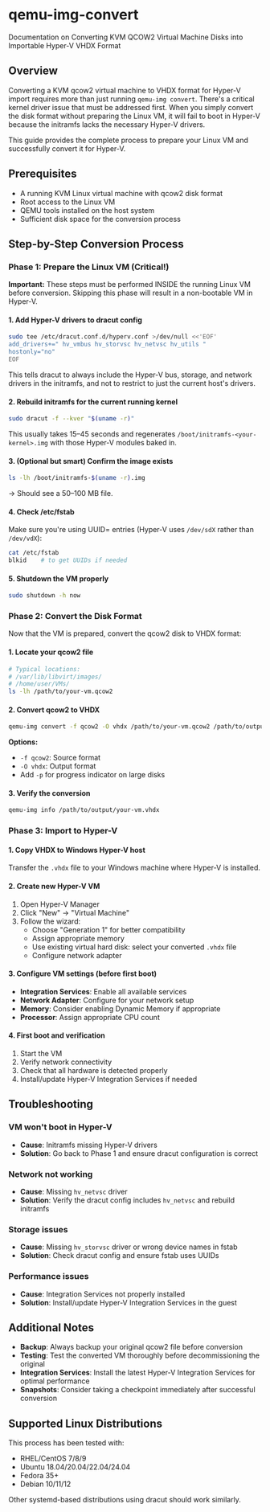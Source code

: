 # qemu-img-convert
Documentation on Converting KVM QCOW2 Virtual Machine Disks into Importable Hyper-V VHDX Format

## Overview

Converting a KVM qcow2 virtual machine to VHDX format for Hyper-V import requires more than just running `qemu-img convert`. There's a critical kernel driver issue that must be addressed first. When you simply convert the disk format without preparing the Linux VM, it will fail to boot in Hyper-V because the initramfs lacks the necessary Hyper-V drivers.

This guide provides the complete process to prepare your Linux VM and successfully convert it for Hyper-V.

## Prerequisites

- A running KVM Linux virtual machine with qcow2 disk format
- Root access to the Linux VM
- QEMU tools installed on the host system
- Sufficient disk space for the conversion process

## Step-by-Step Conversion Process

### Phase 1: Prepare the Linux VM (Critical!)

**Important:** These steps must be performed INSIDE the running Linux VM before conversion. Skipping this phase will result in a non-bootable VM in Hyper-V.

#### 1. Add Hyper-V drivers to dracut config

```bash
sudo tee /etc/dracut.conf.d/hyperv.conf >/dev/null <<'EOF'
add_drivers+=" hv_vmbus hv_storvsc hv_netvsc hv_utils "
hostonly="no"
EOF
```

This tells dracut to always include the Hyper-V bus, storage, and network drivers in the initramfs, and not to restrict to just the current host's drivers.

#### 2. Rebuild initramfs for the current running kernel

```bash
sudo dracut -f --kver "$(uname -r)"
```

This usually takes 15–45 seconds and regenerates `/boot/initramfs-<your-kernel>.img` with those Hyper-V modules baked in.

#### 3. (Optional but smart) Confirm the image exists

```bash
ls -lh /boot/initramfs-$(uname -r).img
```

→ Should see a 50–100 MB file.

#### 4. Check /etc/fstab

Make sure you're using UUID= entries (Hyper-V uses `/dev/sdX` rather than `/dev/vdX`):

```bash
cat /etc/fstab
blkid    # to get UUIDs if needed
```

#### 5. Shutdown the VM properly

```bash
sudo shutdown -h now
```

### Phase 2: Convert the Disk Format

Now that the VM is prepared, convert the qcow2 disk to VHDX format:

#### 1. Locate your qcow2 file

```bash
# Typical locations:
# /var/lib/libvirt/images/
# /home/user/VMs/
ls -lh /path/to/your-vm.qcow2
```

#### 2. Convert qcow2 to VHDX

```bash
qemu-img convert -f qcow2 -O vhdx /path/to/your-vm.qcow2 /path/to/output/your-vm.vhdx
```

**Options:**
- `-f qcow2`: Source format
- `-O vhdx`: Output format
- Add `-p` for progress indicator on large disks

#### 3. Verify the conversion

```bash
qemu-img info /path/to/output/your-vm.vhdx
```

### Phase 3: Import to Hyper-V

#### 1. Copy VHDX to Windows Hyper-V host

Transfer the `.vhdx` file to your Windows machine where Hyper-V is installed.

#### 2. Create new Hyper-V VM

1. Open Hyper-V Manager
2. Click "New" → "Virtual Machine"
3. Follow the wizard:
   - Choose "Generation 1" for better compatibility
   - Assign appropriate memory
   - Use existing virtual hard disk: select your converted `.vhdx` file
   - Configure network adapter

#### 3. Configure VM settings (before first boot)

- **Integration Services**: Enable all available services
- **Network Adapter**: Configure for your network setup
- **Memory**: Consider enabling Dynamic Memory if appropriate
- **Processor**: Assign appropriate CPU count

#### 4. First boot and verification

1. Start the VM
2. Verify network connectivity
3. Check that all hardware is detected properly
4. Install/update Hyper-V Integration Services if needed

## Troubleshooting

### VM won't boot in Hyper-V
- **Cause**: Initramfs missing Hyper-V drivers
- **Solution**: Go back to Phase 1 and ensure dracut configuration is correct

### Network not working
- **Cause**: Missing `hv_netvsc` driver
- **Solution**: Verify the dracut config includes `hv_netvsc` and rebuild initramfs

### Storage issues
- **Cause**: Missing `hv_storvsc` driver or wrong device names in fstab
- **Solution**: Check dracut config and ensure fstab uses UUIDs

### Performance issues
- **Cause**: Integration Services not properly installed
- **Solution**: Install/update Hyper-V Integration Services in the guest

## Additional Notes

- **Backup**: Always backup your original qcow2 file before conversion
- **Testing**: Test the converted VM thoroughly before decommissioning the original
- **Integration Services**: Install the latest Hyper-V Integration Services for optimal performance
- **Snapshots**: Consider taking a checkpoint immediately after successful conversion

## Supported Linux Distributions

This process has been tested with:
- RHEL/CentOS 7/8/9
- Ubuntu 18.04/20.04/22.04/24.04
- Fedora 35+
- Debian 10/11/12

Other systemd-based distributions using dracut should work similarly.

